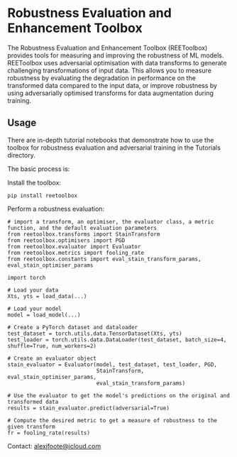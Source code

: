 # Robustness Evaluation and Enhancement Toolbox

The Robustness Evaluation and Enhancement Toolbox (REEToolbox) provides tools for measuring and improving the robustness of ML models. REEToolbox uses adversarial optimisation with data transforms to generate challenging transformations of input data. This allows you to measure robustness by evaluating the degradation in performance on the transformed data compared to the input data, or improve robustness by using adversarially optimised transforms for data augmentation during training.



## Usage
There are in-depth tutorial notebooks that demonstrate how to use the toolbox for robustness evaluation and adversarial training in the Tutorials directory.

The basic process is:

Install the toolbox:

`pip install reetoolbox`

Perform a robustness evaluation:

```
# import a transform, an optimiser, the evaluator class, a metric function, and the default evaluation parameters
from reetoolbox.transforms import StainTransform
from reetoolbox.optimisers import PGD
from reetoolbox.evaluator import Evaluator
from reetoolbox.metrics import fooling_rate
from reetoolbox.constants import eval_stain_transform_params, eval_stain_optimiser_params

import torch

# Load your data
Xts, yts = load_data(...)

# Load your model
model = load_model(...)

# Create a PyTorch dataset and dataloader
test_dataset = torch.utils.data.TensorDataset(Xts, yts)
test_loader = torch.utils.data.DataLoader(test_dataset, batch_size=4, shuffle=True, num_workers=2)

# Create an evaluator object
stain_evaluator = Evaluator(model, test_dataset, test_loader, PGD, 
                            StainTransform, eval_stain_optimiser_params, 
                            eval_stain_transform_params)

# Use the evaluator to get the model's predictions on the original and transformed data
results = stain_evaluator.predict(adversarial=True)

# Compute the desired metric to get a measure of robustness to the given transform
fr = fooling_rate(results)
```

Contact: alexjfoote@icloud.com
